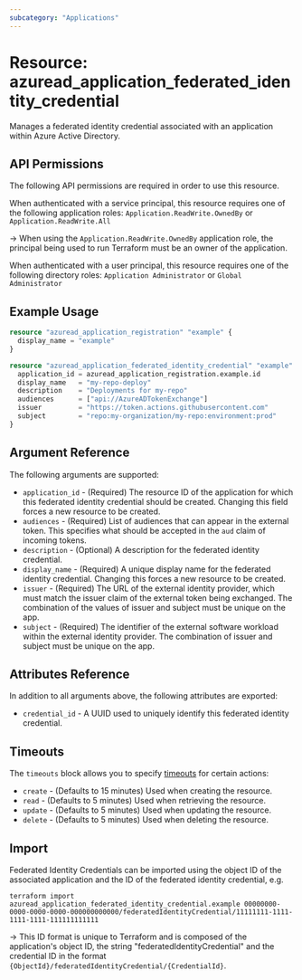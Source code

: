 ```yaml
---
subcategory: "Applications"
---
```


# Resource: azuread_application_federated_identity_credential

Manages a federated identity credential associated with an application within Azure Active Directory.

## API Permissions

The following API permissions are required in order to use this resource.

When authenticated with a service principal, this resource requires one of the following application roles: `Application.ReadWrite.OwnedBy` or `Application.ReadWrite.All`

-> When using the `Application.ReadWrite.OwnedBy` application role, the principal being used to run Terraform must be an owner of the application.

When authenticated with a user principal, this resource requires one of the following directory roles: `Application Administrator` or `Global Administrator`

## Example Usage

```terraform
resource "azuread_application_registration" "example" {
  display_name = "example"
}

resource "azuread_application_federated_identity_credential" "example" {
  application_id = azuread_application_registration.example.id
  display_name   = "my-repo-deploy"
  description    = "Deployments for my-repo"
  audiences      = ["api://AzureADTokenExchange"]
  issuer         = "https://token.actions.githubusercontent.com"
  subject        = "repo:my-organization/my-repo:environment:prod"
}
```

## Argument Reference

The following arguments are supported:

* `application_id` - (Required) The resource ID of the application for which this federated identity credential should be created. Changing this field forces a new resource to be created.
* `audiences` - (Required) List of audiences that can appear in the external token. This specifies what should be accepted in the `aud` claim of incoming tokens.
* `description` - (Optional) A description for the federated identity credential.
* `display_name` - (Required) A unique display name for the federated identity credential. Changing this forces a new resource to be created.
* `issuer` - (Required) The URL of the external identity provider, which must match the issuer claim of the external token being exchanged. The combination of the values of issuer and subject must be unique on the app.
* `subject` - (Required) The identifier of the external software workload within the external identity provider. The combination of issuer and subject must be unique on the app.

## Attributes Reference

In addition to all arguments above, the following attributes are exported:

* `credential_id` - A UUID used to uniquely identify this federated identity credential.

## Timeouts

The `timeouts` block allows you to specify [timeouts](https://www.terraform.io/language/resources/syntax#operation-timeouts) for certain actions:

* `create` - (Defaults to 15 minutes) Used when creating the resource.
* `read` - (Defaults to 5 minutes) Used when retrieving the resource.
* `update` - (Defaults to 5 minutes) Used when updating the resource.
* `delete` - (Defaults to 5 minutes) Used when deleting the resource.

## Import

Federated Identity Credentials can be imported using the object ID of the associated application and the ID of the federated identity credential, e.g.

```shell
terraform import azuread_application_federated_identity_credential.example 00000000-0000-0000-0000-000000000000/federatedIdentityCredential/11111111-1111-1111-1111-111111111111
```

-> This ID format is unique to Terraform and is composed of the application's object ID, the string "federatedIdentityCredential" and the credential ID in the format `{ObjectId}/federatedIdentityCredential/{CredentialId}`.

